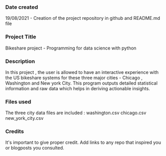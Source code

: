 

### Date created
19/08/2021 - Creation of the project repository in github and README.md file

### Project Title
Bikeshare project - Programming for data science with python

### Description
In this project , the user is allowed to have an interactive experience with the US bikeshare systems for these three major cities - Chicago , Washington and New york City. This program outputs detailed statistical information and raw data which helps in deriving actionable insights.

### Files used
The three city data files are included :
washington.csv
chicago.csv
new_york_city.csv

### Credits
It's important to give proper credit. Add links to any repo that inspired you or blogposts you consulted.
